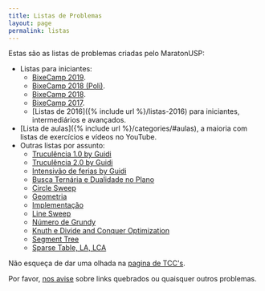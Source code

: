 ```yaml
---
title: Listas de Problemas
layout: page
permalink: listas
---
```


Estas são as listas de problemas criadas pelo MaratonUSP:

- Listas para iniciantes:
    - [BixeCamp 2019](https://docs.google.com/spreadsheets/d/11rx5KznjcPojFNiA4wxJ6ZgczLENCgmBFJguCPLkJUs/edit?usp=sharing).
    - [BixeCamp 2018 (Poli)](https://docs.google.com/spreadsheets/d/125MscN6BCLWx-GTDFKVOhw8Ni3VDWe7TrsP1zrjzsPo).
    - [BixeCamp 2018](https://drive.google.com/open?id=1HhwY-lslAjU7bebiImGcdWWT1jyuVvm3ttp-8gJS3Rg).
    - [BixeCamp 2017](https://docs.google.com/spreadsheets/d/1dXSSo5ybWk7WnuA5l6XjhddhIuJls5NHiRVzVc4A9pk).
    - [Listas de 2016]({% include url %}/listas-2016) para iniciantes, intermediários e avançados.
- [Lista de aulas]({% include url %}/categories/#aulas), a maioria com listas de exercícios e vídeos no YouTube.
- Outras listas por assunto:
	- [Truculência 1.0 by Guidi](https://docs.google.com/spreadsheets/d/1WwePli4VhDbeOAkT_Cd0Ewrqxuitsyc2VDt6fdazB7s/edit?usp=sharing)
	- [Truculência 2.0 by Guidi](https://docs.google.com/spreadsheets/d/1ojEo2vgpxXv_E-soCxLtg5wUvrakhEXofRg5lqvr4rg/edit?usp=sharing)
	- [Intensivão de ferias by Guidi](https://docs.google.com/spreadsheets/d/1QT-p_Nzb-c6bTdDcnBHq_qRJ7B9biH75014ItH1IIKU/edit?usp=sharing)
	- [Busca Ternária e Dualidade no Plano](https://docs.google.com/spreadsheets/d/1nxrLXlCvZtDfh1Y6V7cz4EPfx_mt0eC-spLt-92fOXU/edit?usp=sharing)
	- [Circle Sweep](https://docs.google.com/spreadsheets/d/13C_52V8Ko-I_dMCu_Vqm_DTTEEYzVl-ZmMKpuQ1SoWY/edit?usp=sharing)
	- [Geometria](https://docs.google.com/spreadsheets/d/1OK47NPphwo7JGuKB0E6sRtDeZP-43bShsFezj26-oUI/edit?usp=sharing)
	- [Implementação](https://docs.google.com/spreadsheets/d/1VXRZeH9F5J0EydFJFtBC8dmUveosPLzp0WhAx0R-BF4/edit?usp=sharing)
	- [Line Sweep](https://docs.google.com/spreadsheets/d/1gUJhWlCB63oaanTGJcJf8vx9F2Py9LsBql_NUi9OY8w/edit?usp=sharing)
	- [Número de Grundy](https://docs.google.com/spreadsheets/d/1iKLrLRugmWnn71TY5hGmDGfIoVM0ljYUAFMtb_IyxC0/edit?usp=sharing)
	- [Knuth e Divide and Conquer Optimization](https://docs.google.com/spreadsheets/d/1jQo3_fXIocAoLRvlozpqFi2b52MUEwoqm94uvK5diHY/edit?usp=sharing)
	- [Segment Tree](https://docs.google.com/spreadsheets/d/118hY6mmzsS-cvg6diXFvW5bMpvZ3pb3rMcFvfkkMm-M/edit?usp=sharing)
	- [Sparse Table, LA, LCA](https://docs.google.com/spreadsheets/d/1MNGdljJ4OjW0_nxgYjON3w08UUappZ1gqCdBVfbYhzo/edit?usp=sharing)

Não esqueça de dar uma olhada na [pagina de TCC's](http://maratona.ime.usp.br/tccs.html).

Por favor, [nos avise](http://facebook.com/maratonusp) sobre links quebrados ou quaisquer outros problemas.
